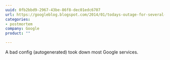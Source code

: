 ```yaml
---
uuid: 0fb2bbd9-2967-43be-86f8-dec01edc6707
url: https://googleblog.blogspot.com/2014/01/todays-outage-for-several-google.html
categories:
- postmortem
company: Google
product: ""

---
```


A bad config (autogenerated) took down most Google services.
